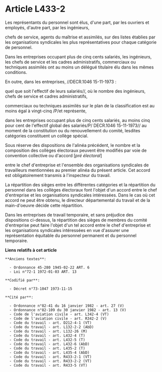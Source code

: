 # Article L433-2

Les représentants du personnel sont élus, d'une part, par les ouvriers et employés, d'autre part, par les ingénieurs,

chefs de service, agents du maîtrise et assimilés, sur des listes établies par les organisations syndicales les plus
représentatives pour chaque catégorie de personnel.

Dans les entreprises occupant plus de cinq cents salariés, les ingénieurs, les chefs de service et les cadres administratifs,
commerciaux ou techniques assimilés ont au moins un délégué titulaire élu dans les mêmes conditions.

En outre, dans les entreprises, //DECR.1046 15-11-1973 :

quel que soit l'effectif de leurs salariés//, où le nombre des ingénieurs, chefs de service et cadres administratifs,

commerciaux ou techniques assimilés sur le plan de la classification est au moins égal à vingt-cinq /P/et représente,

dans les entreprises occupant plus de cinq cents salariés, au moins cinq pour cent de l'effectif global des salariés/P/
DECR.1046 15-11-1973// au moment de la constitution ou du renouvellement du comité, lesdites catégories constituent un
collège spécial.

Sous réserve des dispositions de l'alinéa précédent, le nombre et la composition des collèges électoraux peuvent être
modifiés par voie de convention collective ou d'accord [*pré électoral*]

entre le chef d'entreprise et l'ensemble des organisations syndicales de travailleurs mentionnées au premier alinéa du
présent article. Cet accord est obligatoirement transmis à l'inspecteur du travail.

La répartition des sièges entre les différentes catégories et la répartition du personnel dans les collèges électoraux font
l'objet d'un accord entre le chef d'entreprise et les organisations syndicales intéressées. Dans le cas où cet accord ne peut
être obtenu, le directeur départemental du travail et de la main-d'oeuvre décide cette répartition.

Dans les entreprises de travail temporaire, et sans préjudice des dispositions ci-dessus, la répartition des sièges de
membres du comité d'entreprise peut faire l'objet d'un tel accord entre le chef d'entreprise et les organisations syndicales
intéressées en vue d'assurer une représentation équitable du personnel permanent et du personnel temporaire.

**Liens relatifs à cet article**

	**Anciens textes**:

	  - Ordonnance 45-280 1945-02-22 ART. 6
	  - Loi n°72-1 1972-01-03 ART. 13

	**Codifié par**:

	  - Décret n°73-1047 1973-11-15

	**Cité par**:

	  - Ordonnance n°82-41 du 16 janvier 1982 - art. 27 (V)
	  - Ordonnance n°82-109 du 30 janvier 1982 - art. 13 (V)
	  - Code de l'aviation civile - art. L342-4 (VT)
	  - Code de l'aviation civile - art. R342-2 (V)
	  - Code du travail - art. D212-4-1 (VT)
	  - Code du travail - art. L132-2-2 (AbD)
	  - Code du travail - art. L132-26 (M)
	  - Code du travail - art. L432-4 (T)
	  - Code du travail - art. L432-5 (T)
	  - Code du travail - art. L432-6 (AbD)
	  - Code du travail - art. L435-2 (T)
	  - Code du travail - art. L435-4 (AbD)
	  - Code du travail - art. R433-2-1 (VT)
	  - Code du travail - art. R433-2-2 (VT)
	  - Code du travail - art. R433-5 (VT)
